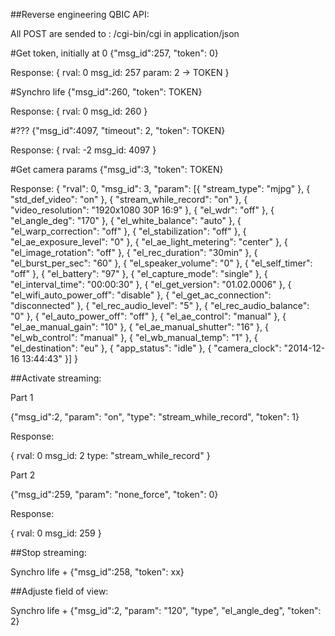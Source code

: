 ##Reverse engineering QBIC API:

All POST are sended to : /cgi-bin/cgi in application/json

#Get token, initially at 0
{"msg_id":257, "token": 0}

Response:
{
    rval: 0
    msg_id: 257
    param: 2 -> TOKEN
}


#Synchro life
{"msg_id":260, "token": TOKEN}

Response:
{
    rval: 0
    msg_id: 260
}


#???
{"msg_id":4097, "timeout": 2, "token": TOKEN}

Response:
{
    rval: -2
    msg_id: 4097
}

#Get camera params
{"msg_id":3, "token": TOKEN}

Response:
{
    "rval": 0,
    "msg_id": 3,
    "param": [{
        "stream_type": "mjpg"
    }, {
        "std_def_video": "on"
    }, {
        "stream_while_record": "on"
    }, {
        "video_resolution": "1920x1080 30P 16:9"
    }, {
        "el_wdr": "off"
    }, {
        "el_angle_deg": "170"
    }, {
        "el_white_balance": "auto"
    }, {
        "el_warp_correction": "off"
    }, {
        "el_stabilization": "off"
    }, {
        "el_ae_exposure_level": "0"
    }, {
        "el_ae_light_metering": "center"
    }, {
        "el_image_rotation": "off"
    }, {
        "el_rec_duration": "30min"
    }, {
        "el_burst_per_sec": "60"
    }, {
        "el_speaker_volume": "0"
    }, {
        "el_self_timer": "off"
    }, {
        "el_battery": "97"
    }, {
        "el_capture_mode": "single"
    }, {
        "el_interval_time": "00:00:30"
    }, {
        "el_get_version": "01.02.0006"
    }, {
        "el_wifi_auto_power_off": "disable"
    }, {
        "el_get_ac_connection": "disconnected"
    }, {
        "el_rec_audio_level": "5"
    }, {
        "el_rec_audio_balance": "0"
    }, {
        "el_auto_power_off": "off"
    }, {
        "el_ae_control": "manual"
    }, {
        "el_ae_manual_gain": "10"
    }, {
        "el_ae_manual_shutter": "16"
    }, {
        "el_wb_control": "manual"
    }, {
        "el_wb_manual_temp": "1"
    }, {
        "el_destination": "eu"
    }, {
        "app_status": "idle"
    }, {
        "camera_clock": "2014-12-16 13:44:43"
    }]
}


##Activate streaming:

Part 1

{"msg_id":2, "param": "on", "type": "stream_while_record", "token": 1}

Response: 

{
    rval: 0
    msg_id: 2
    type: "stream_while_record"
}

Part 2

{"msg_id":259, "param": "none_force", "token": 0}

Response: 

{
    rval: 0
    msg_id: 259
}

##Stop streaming:

Synchro life
+
{"msg_id":258, "token": xx}


##Adjuste field of view:

Synchro life
+
{"msg_id":2, "param": "120", "type", "el_angle_deg", "token": 2}

